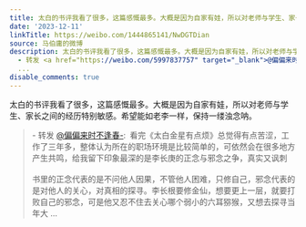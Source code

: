 ```yaml
---
title: 太白的书评我看了很多，这篇感慨最多。大概是因为自家有娃，所以对老师与学生、家长之间的经历特别敏感。希望能如老李一样，保持一缕浊念呐。 - 转发 @偏偏来时...
date: '2023-12-11'
linkTitle: https://weibo.com/1444865141/NwDGTDian
source: 马伯庸的微博
description: 太白的书评我看了很多，这篇感慨最多。大概是因为自家有娃，所以对老师与学生、家长之间的经历特别敏感。希望能如老李一样，保持一缕浊念呐。<br><blockquote>
  - 转发 <a href="https://weibo.com/5997837757" target="_blank">@偏偏来时不逢春-</a>: 看完《太白金星有点烦》总觉得有点苦涩，工作了三年多，整体认为所在的职场环境是比较简单的，可依然会在很多地方产生共鸣，给我留下印象最深的是李长庚的正念与邪念之争，真实又讽刺<br><br>书里的正念代表的是不问他人因果，不管他人困难，只修自己，邪念代表的是对他人的关心，对真相的探寻。李长根要修金仙，想要更上一层，就要打败自己的邪念，可是他又忍不住去关心哪个弱小的六耳猕猴，又想去探寻当年大
  ...
disable_comments: true
---
```

太白的书评我看了很多，这篇感慨最多。大概是因为自家有娃，所以对老师与学生、家长之间的经历特别敏感。希望能如老李一样，保持一缕浊念呐。<br><blockquote> - 转发 <a href="https://weibo.com/5997837757" target="_blank">@偏偏来时不逢春-</a>: 看完《太白金星有点烦》总觉得有点苦涩，工作了三年多，整体认为所在的职场环境是比较简单的，可依然会在很多地方产生共鸣，给我留下印象最深的是李长庚的正念与邪念之争，真实又讽刺<br><br>书里的正念代表的是不问他人因果，不管他人困难，只修自己，邪念代表的是对他人的关心，对真相的探寻。李长根要修金仙，想要更上一层，就要打败自己的邪念，可是他又忍不住去关心哪个弱小的六耳猕猴，又想去探寻当年大 ...